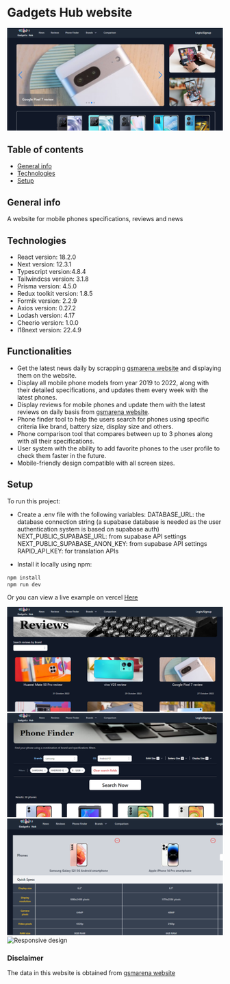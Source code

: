 # Gadgets Hub website

![Homepage](/public/phone1.png)

## Table of contents

- [General info](#general-info)
- [Technologies](#technologies)
- [Setup](#setup)

## General info

A website for mobile phones specifications, reviews and news

## Technologies

- React version: 18.2.0
- Next version: 12.3.1
- Typescript version:4.8.4
- Tailwindcss version: 3.1.8
- Prisma version: 4.5.0
- Redux toolkit version: 1.8.5
- Formik version: 2.2.9
- Axios version: 0.27.2
- Lodash version: 4.17
- Cheerio version: 1.0.0
- I18next version: 22.4.9

## Functionalities

- Get the latest news daily by scrapping [gsmarena website](https://www.gsmarena.com) and displaying them on the website.
- Display all mobile phone models from year 2019 to 2022, along with their detailed specifications, and updates them every week with the latest phones.
- Display reviews for mobile phones and update them with the latest reviews on daily basis from [gsmarena website](https://www.gsmarena.com).
- Phone finder tool to help the users search for phones using specific criteria like brand, battery size, display size and others.
- Phone comparison tool that compares between up to 3 phones along with all their specifications.
- User system with the ability to add favorite phones to the user profile to check them faster in the future.
- Mobile-friendly design compatible with all screen sizes.

## Setup

To run this project:

- Create a .env file with the following variables:
  DATABASE_URL: the database connection string
  (a supabase database is needed as the user authentication system is based on supabase auth)
  NEXT_PUBLIC_SUPABASE_URL: from supabase API settings
  NEXT_PUBLIC_SUPABASE_ANON_KEY: from supabase API settings
  RAPID_API_KEY: for translation APIs

- Install it locally using npm:

```
npm install
npm run dev
```

Or you can view a live example on vercel [Here](https://gadgets-hub.vercel.app)

![Reviews](/public/phone3.png)
![Filter](/public/phone4.png)
![Comparison](/public/phone6.png)
![Responsive design](//public/phone7.png)

### Disclaimer

The data in this website is obtained from [gsmarena website](https://www.gsmarena.com)
